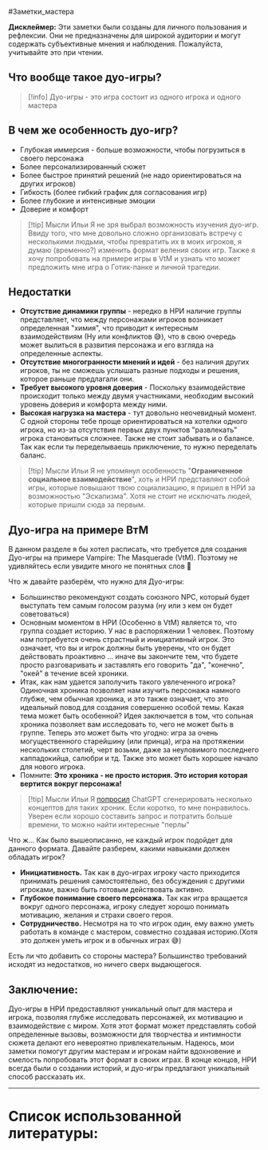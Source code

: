 #Заметки_мастера 

**Дисклеймер:** Эти заметки были созданы для личного пользования и рефлексии. Они не предназначены для широкой аудитории и могут содержать субъективные мнения и наблюдения. Пожалуйста, учитывайте это при чтении.
## Что вообще такое дуо-игры?

>[!info]
>Дуо-игры - это игра состоит из одного игрока и одного мастера

## В чем же особенность дуо-игр?

- Глубокая иммерсия - больше возможности, чтобы погрузиться в своего персонажа
- Более персонализированный сюжет
- Более быстрое принятий решений (не надо ориентироваться на других игроков)
- Гибкость (более гибкий график для согласования игр)
- Более глубокие и интенсивные эмоции 
- Доверие и комфорт

>[!tip] Мысли Ильи
>Я не зря выбрал возможность изучения дуо-игр. Ввиду того, что мне довольно сложно организовать встречу с несколькими людьми, чтобы превратить их в моих игроков, я думаю (временно?) изменить формат веления своих игр. Также я хочу попробовать на примере игры в VtM и узнать что может предложить мне игра о Готик-панке и личной трагедии.

## Недостатки

- **Отсутствие динамики группы** - нередко в НРИ наличие группы представляет, что между персонажами игроков возникает  определенная "химия", что приводит к интересным взаимодействиям (Ну или конфликтов 😅), что в свою очередь может вылиться в развития персонажа и его взгляда на определенные аспекты.
- **Отсутствие многогранности мнений и идей** - без наличия других игроков, ты не сможешь услышать разные подходы и решения, которое раньше предлагали они.
- **Требует высокого уровня доверия** - Поскольку взаимодействие происходит только между двумя участниками, необходим высокий уровень доверия и комфорта между ними.
- **Высокая нагрузка на мастера** - тут довольно неочевидный момент. С одной стороны тебе проще ориентироваться на хотелки одного игрока, но из-за отсутствия первых двух пунктов "развлекать" игрока становиться сложнее. Также не стоит забывать и о балансе. Так как если ты переделываешь приключение, то нужно переделать баланс. 


>[!tip] Мысли Ильи
>Я не упомянул особенность "**Ограниченное социальное взаимодействие**", хоть и НРИ представляют собой игры, которые повышают твою социализацию, я пришел в НРИ за возможностью "Эскапизма". Хотя не стоит не исключать людей, которые пришли сюда за первым. 

## Дуо-игра на примере ВтМ

В данном разделе я бы хотел расписать, что требуется для создания Дуо-игры на примере Vampire: The Masquerade (VtM). Поэтому не удивляйтесь если увидите много не понятных слов 🤣

Что ж давайте разберём, что  нужно для Дуо-игры:

- Большинство рекомендуют создать союзного NPC, который будет выступать тем самым голосом разума (ну или з кем он будет советоваться)
- Основным моментом в НРИ (Особенно в VtM) является то, что группа создает историю. У нас в распоряжении 1 человек. Поэтому нам потребуется очень страстный и инициативный игрок. Это означает, что вы и игрок должны быть уверены, что он будет действовать проактивно ... иначе вы закончите тем, что будете просто разговаривать и заставлять его говорить "да", "конечно", "окей" в течение всей хроники.
- Итак, как нам удается заполучить такого увлеченного игрока? Одиночная хроника позволяет нам изучить персонажа намного глубже, чем обычная хроника, и это также означает, что это идеальный повод для создания совершенно особой темы. Какая тема может быть особенной? Идея заключается в том, что сольная хроника позволяет вам исследовать то, чего не может быть в группе. Теперь это может быть что угодно: игра за очень могущественного старейшину (или принца), игра на протяжении нескольких столетий, черт возьми, даже за неуловимого последнего каппадокийца, салюбри и тд. Также это может быть хорошее начало для нового игрока.
- Помните: **Это хроника - не просто история. Это история которая вертится вокруг персонажа!**

>[!tip] Мысли Ильи
>Я [попросил](https://chat.openai.com/share/629c3c77-1c00-40cf-9938-8672a6aa8cee) ChatGPT сгенерировать несколько концептов для таких хроник. Если коротко, то мне понравилось. Уверен если хорошо составить запрос и потратить больше времени, то можно найти интересные "перлы" 

Что ж... Как было вышеописанно, не каждый игрок подойдет для данного формата. Давайте разберем, какими навыками должен обладать игрок?

- **Инициативность.**  Так как в дуо-играх игроку часто приходится принимать решения самостоятельно, без обсуждения с другими игроками, важно быть готовым действовать активно.
- **Глубокое понимание своего персонажа.** Так как игра вращается вокруг одного персонажа, игроку следует хорошо понимать мотивацию, желания и страхи своего героя.
- **Сотрудничество.** Несмотря на то что игрок один, ему важно уметь работать в команде с мастером, совместно создавая историю.(Хотя это должен уметь игрок и в обычных играх 😅)

Есть ли что добавить со стороны мастера? Большинство требований исходят из недостатков, но ничего сверх выдающегося.  

## Заключение:

Дуо-игры в НРИ предоставляют уникальный опыт для мастера и игрока, позволяя глубже исследовать персонажей, их мотивацию и взаимодействие с миром. Хотя этот формат может представлять собой определенные вызовы, возможности для творчества и интимности сюжета делают его невероятно привлекательным. Надеюсь, мои заметки помогут другим мастерам и игрокам найти вдохновение и смелость попробовать этот формат в своих играх. В конце концов, НРИ всегда были о создании историй, и дуо-игры предлагают уникальный способ рассказать их.


---
# Список использованной литературы:

[](https://www.reddit.com/r/WhiteWolfRPG/comments/5o36ll/vtm_how_do_you_run_a_game_one_on_one/)
